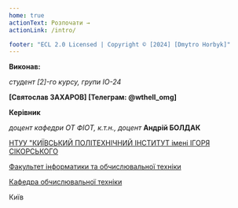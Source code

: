 ```yaml
---
home: true
actionText: Розпочати →
actionLink: /intro/

footer: "ECL 2.0 Licensed | Copyright © [2024] [Dmytro Horbyk]"
---
```



**Виконав:** 

*студент [2]-го курсу, групи IO-24* 

**[Святослав ЗАХАРОВ] [Телеграм: @wthell_omg]**

**Керівник**

*доцент кафедри ОТ ФІОТ, к.т.н., доцент*<span padding-right:5em></span> **Андрій БОЛДАК** 

[НТУУ "КИЇВСЬКИЙ ПОЛІТЕХНІЧНИЙ ІНСТИТУТ імені ІГОРЯ СІКОРСЬКОГО](https://kpi.ua/)

[Факультет інформатики та обчислювальної техніки](https://fiot.kpi.ua/)

[Кафедра обчислювальної техніки](https://comsys.kpi.ua/)

Київ
